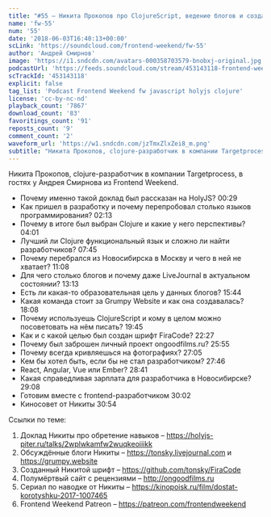 ```yaml
---
title: "#55 – Никита Прокопов про ClojureScript, ведение блогов и создание собственного шрифта"
name: 'fw-55'
num: '55'
date: '2018-06-03T16:40:13+00:00'
scLink: 'https://soundcloud.com/frontend-weekend/fw-55'
author: 'Андрей Смирнов'
image: 'https://i1.sndcdn.com/avatars-000358703579-bnobxj-original.jpg'
podcastUrl: 'https://feeds.soundcloud.com/stream/453143118-frontend-weekend-fw-55.m4a'
scTrackId: '453143118'
explicit: false
tag_list: 'Podcast Frontend Weekend fw javascript holyjs clojure'
license: 'cc-by-nc-nd'
playback_count: '7867'
download_count: '83'
favoritings_count: '91'
reposts_count: '9'
comment_count: '2'
waveform_url: 'https://w1.sndcdn.com/jzTmxZlxZei8_m.png'
subtitle: "Никита Прокопов, clojure-разработчик в компании Targetprocess, в гостях у Андрея Смирнова из Frontend Weekend. "
---
```

Никита Прокопов, clojure-разработчик в компании Targetprocess, в гостях у Андрея Смирнова из Frontend Weekend. 

- Почему именно такой доклад был рассказан на HolyJS? <timecode sec="29">00:29</timecode>
- Как пришел в разработку и почему перепробовал столько языков программирования? <timecode sec="133">02:13</timecode>
- Почему в итоге был выбран Clojure и какие у него перспективы? <timecode sec="241">04:01</timecode>
- Лучший ли Clojure функциональный язык и сложно ли найти разработчиков? <timecode sec="465">07:45</timecode>
- Почему перебрался из Новосибирска в Москву и чего в ней не хватает? <timecode sec="668">11:08</timecode>
- Для чего столько блогов и почему даже LiveJournal в актуальном состоянии? <timecode sec="793">13:13</timecode>
- Есть ли какая-то образовательная цель у данных блогов? <timecode sec="944">15:44</timecode>
- Какая команда стоит за Grumpy Website и как она создавалась? <timecode sec="1088">18:08</timecode>
- Почему используешь ClojureScript и кому в целом можно посоветовать на нём писать? <timecode sec="1185">19:45</timecode>
- Как и с какой целью был создан шрифт FiraCode? <timecode sec="1347">22:27</timecode>
- Почему был заброшен личный проект ongoodfilms.ru? <timecode sec="1555">25:55</timecode>
- Почему всегда кривляешься на фотографиях? <timecode sec="1625">27:05</timecode>
- Кем бы хотел быть, если бы не стал разработчиком? <timecode sec="1666">27:46</timecode>
- React, Angular, Vue или Ember? <timecode sec="1721">28:41</timecode>
- Какая справедливая зарплата для разработчика в Новосибирске? <timecode sec="1748">29:08</timecode>
- Готовим вместе с frontend-разработчиком <timecode sec="1802">30:02</timecode>
- Киносовет от Никиты <timecode sec="1854">30:54</timecode>

Ссылки по теме:
1) Доклад Никиты про обретение навыков – https://holyjs-piter.ru/talks/2wplwkamfw2wuqkeoiiikk
2) Обсуждённые блоги Никиты – https://tonsky.livejournal.com и https://grumpy.website
3) Созданный Никитой шрифт – https://github.com/tonsky/FiraCode
4) Полумёртвый сайт с рецензиями – http://ongoodfilms.ru
5) Сериал по наводке от Никиты – https://kinopoisk.ru/film/dostat-korotyshku-2017-1007465
6) Frontend Weekend Patreon – https://patreon.com/frontendweekend